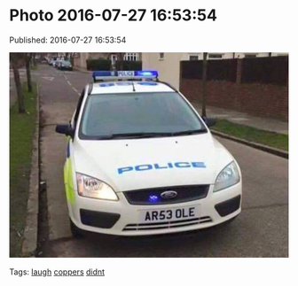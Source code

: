
# Photo 2016-07-27 16:53:54

Published: 2016-07-27 16:53:54

![](148054784072-0.jpg)

Tags: [laugh](tag-laugh.md) [coppers](tag-coppers.md) [didnt](tag-didnt.md)
